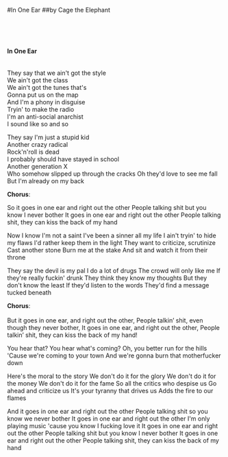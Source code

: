 #In One Ear
##by Cage the Elephant 

<br>
<br>
<br>

**In One Ear**  
<br>
<br>
They say that we ain't got the style  
We ain't got the class  
We ain't got the tunes that's  
Gonna put us on the map  
And I'm a phony in disguise  
Tryin' to make the radio  
I'm an anti-social anarchist  
I sound like so and so

They say I'm just a stupid kid   
Another crazy radical  
Rock'n'roll is dead  
I probably should have stayed in school  
Another generation X    
Who somehow slipped up through the cracks
Oh they'd love to see me fall
But I'm already on my back

**Chorus**: 
<br>

So it goes in one ear and right out the other
People talking shit but you know I never bother
It goes in one ear and right out the other
People talking shit, they can kiss the back of my hand

Now I know I'm not a saint
I've been a sinner all my life
I ain't tryin' to hide my flaws
I'd rather keep them in the light
They want to criticize, scrutinize
Cast another stone
Burn me at the stake
And sit and watch it from their throne

They say the devil is my pal
I do a lot of drugs
The crowd will only like me
If they're really fuckin' drunk
They think they know my thoughts
But they don't know the least
If they'd listen to the words
They'd find a message tucked beneath

**Chorus**:  
<br>
But it goes in one ear, and right out the other,
People talkin’ shit, even though they never bother,
It goes in one ear, and right out the other,
People talkin’ shit, they can kiss the back of my hand!

You hear that?
You hear what's coming?
Oh, you better run for the hills
'Cause we're coming to your town
And we're gonna burn that motherfucker down

Here's the moral to the story
We don't do it for the glory
We don't do it for the money
We don't do it for the fame
So all the critics who despise us
Go ahead and criticize us
It's your tyranny that drives us
Adds the fire to our flames

And it goes in one ear and right out the other
People talking shit so you know we never bother
It goes in one ear and right out the other
I'm only playing music 'cause you know I fucking love it
It goes in one ear and right out the other
People talking shit but you know I never bother
It goes in one ear and right out the other
People talking shit, they can kiss the back of my hand
